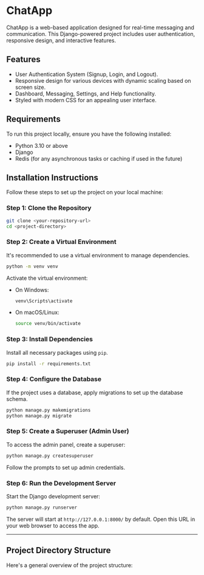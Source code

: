 # ChatApp

ChatApp is a web-based application designed for real-time messaging and communication. This Django-powered project includes user authentication, responsive design, and interactive features.

## Features
- User Authentication System (Signup, Login, and Logout).
- Responsive design for various devices with dynamic scaling based on screen size.
- Dashboard, Messaging, Settings, and Help functionality.
- Styled with modern CSS for an appealing user interface.

## Requirements
To run this project locally, ensure you have the following installed:
- Python 3.10 or above
- Django
- Redis (for any asynchronous tasks or caching if used in the future)

## Installation Instructions
Follow these steps to set up the project on your local machine:

### Step 1: Clone the Repository
```bash
git clone <your-repository-url>
cd <project-directory>
```

### Step 2: Create a Virtual Environment
It's recommended to use a virtual environment to manage dependencies.

```bash
python -m venv venv
```

Activate the virtual environment:
- On Windows:
  ```bash
  venv\Scripts\activate
  ```
- On macOS/Linux:
  ```bash
  source venv/bin/activate
  ```

### Step 3: Install Dependencies
Install all necessary packages using `pip`.

```bash
pip install -r requirements.txt
```

### Step 4: Configure the Database
If the project uses a database, apply migrations to set up the database schema.

```bash
python manage.py makemigrations
python manage.py migrate
```

### Step 5: Create a Superuser (Admin User)
To access the admin panel, create a superuser:
```bash
python manage.py createsuperuser
```

Follow the prompts to set up admin credentials.

### Step 6: Run the Development Server
Start the Django development server:
```bash
python manage.py runserver
```

The server will start at `http://127.0.0.1:8000/` by default. Open this URL in your web browser to access the app.

---

## Project Directory Structure
Here's a general overview of the project structure:

